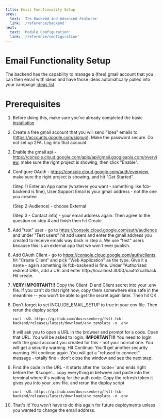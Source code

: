 ```yaml
---
title: Email Functionality Setup
prev: 
  text: 'The Backend and Advanced Features'
  link: '/reference/backend'
next: 
  text: 'Module Configuration'
  link: '/reference/configuration'
---
```

# Email Functionality Setup
The backend has the capability to manage a (free) gmail account that you can then email with ideas and have those ideas automatically pulled into your campaign [ideas list](/reference/playing/content/campaign/ideas).

# Prerequisites
1. Before doing this, make sure you've already completed the basic [installation](./setup)

2. Create a free gmail account that you will send "Idea" emails to (https://accounts.google.com/signup).  Make the password secure.  Do not set up 2FA.  Log into that account

3. Enable the gmail api - https://console.cloud.google.com/apis/api/gmail.googleapis.com/overview, make sure the right project is showing, then click "Enable".

4. Configure OAuth - https://console.cloud.google.com/auth/overview, make sure the right project is showing, and hit "Get Started".  
    
    (Step 1) Enter an App name (whatever you want - something like fcb-backend is fine), User Support Email is your gmail address - not the one you created 
    
    (Step 2-Audience) - choose External

    (Step 3 - Contact info) - your email address again.  Then agree to the question on step 4 and finish then hit Create.

5. Add "test" user - go to https://console.cloud.google.com/auth/audience and under "Test users" hit add users and enter the gmail address you created to receive emails way back in step a.  We use "test" users because this is an external app that we won't ever publish.

6. Add OAuth Client - go to https://console.cloud.google.com/auth/clients, hit "Create Client" and pick "Web Application" as the type.  Give it a name - again something lik fcb-backend is fine.  Under "Authorized redirect URIs, add a URI and enter http://localhost:3000/oauth2callback.  Hit create.

7. **VERY IMPORTANT!!!** Copy the Client ID and Client secret into your .env file.  If you can't do that right now, copy them somewhere else safe in the meantime -- you won't be able to get the secret again later.  Then hit OK

8. Don't forget to set INCLUDE_EMAIL_SETUP to true in your env file.  Then rerun the deploy script 
    ```
    curl -sSL https://github.com/dovrosenberg/fvtt-fcb-backend/releases/latest/download/env.template -o .env
    ```

    It will ask you to open a URL in the browser and prompt for a code.  Open that URL.  You will be asked to login.  **IMPORTANT!!!** You need to login with the gmail account you created for this - not your normal one. You will get a security warning.  Hit Continue.  You'll get another security warning.  Hit continue again.  You will get a "refused to connect" message - totally fine - don't close the window and see the next step.  

9. Find the code in the URL - it starts after the 'code=' and ends right before the '&scope'... copy everything in between and paste into the terminal where it's waiting for the auth code.  Copy the refresh token it gives you into your .env file. and rerun the deploy script 
    ```
    curl -sSL https://github.com/dovrosenberg/fvtt-fcb-backend/releases/latest/download/env.template -o .env
    ```

10. That's it!  You won't have to do this again for future deployments unless you wanted to change the email address.
